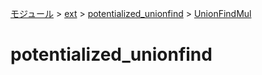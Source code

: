 [モジュール](../../index.md) > [ext](../index.md) > [potentialized_unionfind](./index.md) > [UnionFindMul]()

# potentialized_unionfind
